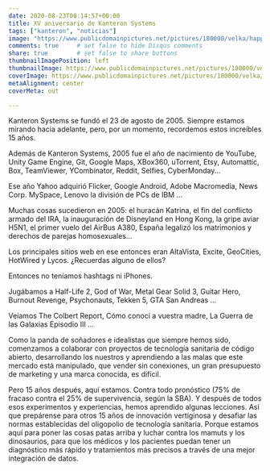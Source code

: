 ```yaml
---
date: 2020-08-23T00:14:57+00:00
title: XV aniversario de Kanteron Systems
tags: ["kanteron", "noticias"]
image: "https://www.publicdomainpictures.net/pictures/180000/velka/happy-anniversary.jpg"
comments: true     # set false to hide Disqus comments
share: true        # set false to share buttons
thumbnailImagePosition: left
thumbnailImage: https://www.publicdomainpictures.net/pictures/180000/velka/happy-anniversary.jpg
coverImage: https://www.publicdomainpictures.net/pictures/180000/velka/happy-anniversary.jpg
metaAlignment: center
coverMeta: out

---
```


Kanteron Systems se fundó el 23 de agosto de 2005. Siempre estamos mirando hacia adelante, pero, por un momento, recordemos estos increíbles 15 años.

<!--more-->

Además de Kanteron Systems, 2005 fue el año de nacimiento de YouTube, Unity Game Engine, Git, Google Maps, XBox360, uTorrent, Etsy, Automattic, Box, TeamViewer, YCombinator, Reddit, Selfies, CyberMonday...

Ese año Yahoo adquirió Flicker, Google Android, Adobe Macromedia, News Corp. MySpace, Lenovo la división de PCs de IBM ...

Muchas cosas sucedieron en 2005: el huracán Katrina, el fin del conflicto armado del IRA, la inauguración de Disneyland en Hong Kong, la gripe aviar H5N1, el primer vuelo del AirBus A380, España legalizó los matrimonios y derechos de parejas homosexuales...

Los principales sitios web en ese entonces eran AltaVista, Excite, GeoCities, HotWired y Lycos. ¿Recuerdas alguno de ellos?

Entonces no teníamos hashtags ni iPhones.

Jugábamos a Half-Life 2, God of War, Metal Gear Solid 3, Guitar Hero, Burnout Revenge, Psychonauts, Tekken 5, GTA San Andreas ...

Veíamos The Colbert Report, Cómo conocí a vuestra madre, La Guerra de las Galaxias Episodio III ...

Como la panda de soñadores e idealistas que siempre hemos sido, comenzamos a colaborar con proyectos de tecnología sanitaria de código abierto, desarrollando los nuestros y aprendiendo a las malas que este mercado está manipulado, que vender sin conexiones, un gran presupuesto de marketing y una marca conocida, es difícil.

Pero 15 años después, aquí estamos. Contra todo pronóstico (75% de fracaso contra el 25% de supervivencia, según la SBA). Y después de todos esos experimentos y experiencias, hemos aprendido algunas lecciones. Así que prepárense para otros 15 años de innovación vertiginosa y desafiar las normas establecidas del oligopolio de tecnología sanitaria. Porque estamos aquí para poner las cosas patas arriba y luchar contra los mamuts y los dinosaurios, para que los médicos y los pacientes puedan tener un diagnóstico más rápido y tratamientos más precisos a través de una mejor integración de datos.

